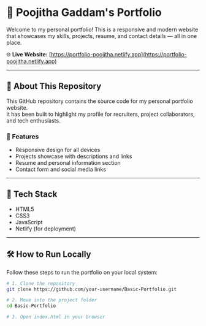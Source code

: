 # 💼 Poojitha Gaddam's Portfolio

Welcome to my personal portfolio! This is a responsive and modern website that showcases my skills, projects, resume, and contact details — all in one place.

🌐 **Live Website:** [https://portfolio-poojitha.netlify.app](https://portfolio-poojitha.netlify.app)

---

## 📁 About This Repository

This GitHub repository contains the source code for my personal portfolio website.  
It has been built to highlight my profile for recruiters, project collaborators, and tech enthusiasts.

### 🎯 Features

- Responsive design for all devices
- Projects showcase with descriptions and links
- Resume and personal information section
- Contact form and social media links

---

## 🚀 Tech Stack

- HTML5
- CSS3
- JavaScript
- Netlify (for deployment)

---

## 🛠️ How to Run Locally

Follow these steps to run the portfolio on your local system:

```bash
# 1. Clone the repository
git clone https://github.com/your-username/Basic-Portfolio.git

# 2. Move into the project folder
cd Basic-Portfolio

# 3. Open index.html in your browser
